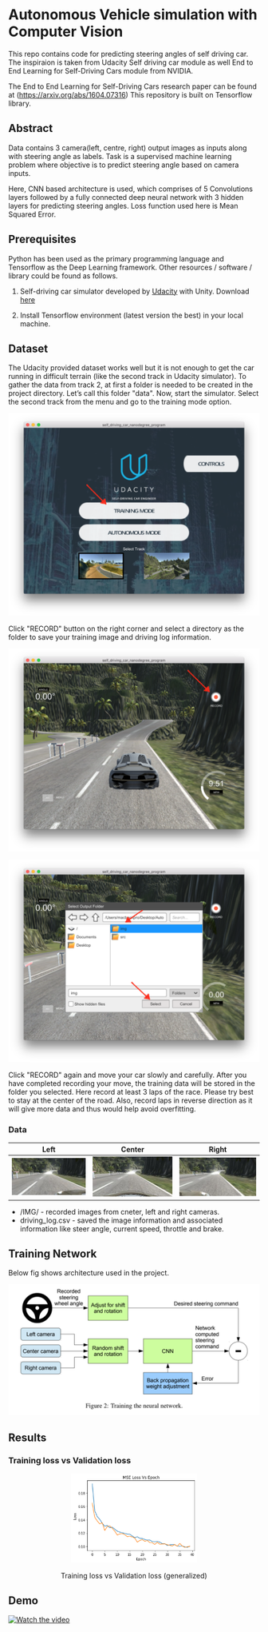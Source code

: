 # Autonomous Vehicle simulation with Computer Vision

This repo contains code for predicting steering angles of self driving car. The inspiraion is taken from Udacity Self driving car module as well End to End Learning for Self-Driving Cars module from NVIDIA.

The End to End Learning for Self-Driving Cars research paper can be found at (https://arxiv.org/abs/1604.07316) This repository is built on Tensorflow library.

## Abstract

Data contains 3 camera(left, centre, right) output images as inputs along with steering angle as labels. Task is a supervised machine learning problem where objective is to predict steering angle based on camera inputs.

Here, CNN based architecture is used, which comprises of 5 Convolutions layers followed by a fully connected deep neural network with 3 hidden layers for predicting steering angles. Loss function used here is Mean Squared Error.


## Prerequisites

Python has been used as the primary programming language and Tensorflow as the Deep Learning framework. Other resources / software / library could be found as follows.

1. Self-driving car simulator developed by [Udacity](https://www.udacity.com/course/self-driving-car-engineer-nanodegree--nd013) with Unity. Download [here](https://github.com/udacity/self-driving-car-sim)

2. Install Tensorflow environment (latest version the best) in your local machine.

## Dataset

The Udacity provided dataset works well but it is not enough to get the car running in difficult terrain (like the second track in Udacity simulator). To gather the data from track 2, at first a folder is needed to be created in the project directory. Let’s call this folder "data". Now, start the simulator. Select the second track from the menu and go to the training mode option.

![Menu](https://github.com/saha0073/Autonomous-Vehicle-Computer-Vision/blob/main/images/menu.png)

Click "RECORD" button on the right corner and select a directory as the folder to save your training image and driving log information.

![Record](https://github.com/saha0073/Autonomous-Vehicle-Computer-Vision/blob/main/images/recording.png)

![SelectDir](https://github.com/saha0073/Autonomous-Vehicle-Computer-Vision/blob/main/images/select_dir.png)

Click "RECORD" again and move your car slowly and carefully. After you have completed recording your move, the training data will be stored in the folder you selected. Here record at least 3 laps of the race. Please try best to stay at the center of the road. Also, record laps in reverse direction as it will give more data and thus would help avoid overfitting.

### Data


|         Left        |         Center        |         Right        |
|:-------------------:|:---------------------:|:--------------------:|
| ![](https://github.com/saha0073/Autonomous-Vehicle-Computer-Vision/blob/main/images/left.jpg) | ![](https://github.com/saha0073/Autonomous-Vehicle-Computer-Vision/blob/main/images/center.jpg) | ![](https://github.com/saha0073/Autonomous-Vehicle-Computer-Vision/blob/main/images/right.jpg) |


* /IMG/ - recorded images from cneter, left and right cameras.
* driving_log.csv - saved the image information and associated information like steer angle, current speed, throttle and brake.

## Training Network

Below fig shows architecture used in the project.

![Network](https://github.com/saha0073/Autonomous-Vehicle-Computer-Vision/blob/main/images/training.png)


## Results

### Training loss vs Validation loss

<div align="center">
  <img src="https://github.com/saha0073/Autonomous-Vehicle-Computer-Vision/blob/main/images/loss.png" width="50%">
  <p>Training loss vs Validation loss (generalized)</p>
</div>

## Demo
[![Watch the video](http://i3.ytimg.com/vi/7VmIJRY-JtY/maxresdefault.jpg)](https://www.youtube.com/watch?v=7VmIJRY-JtY) 
